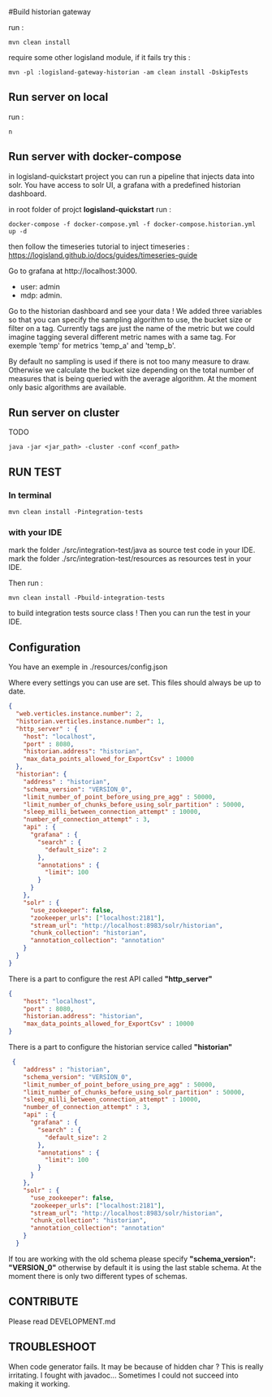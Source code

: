 #Build historian gateway

run :
```shell script
mvn clean install
```

require some other logisland module, if it fails try this :

```shell script
mvn -pl :logisland-gateway-historian -am clean install -DskipTests
```

## Run server on local

run :
```shell script
n
```

## Run server with docker-compose

in logisland-quickstart project you can run a pipeline that injects data into solr.
You have access to solr UI, a grafana with a predefined historian dashboard.

in root folder of projct **logisland-quickstart** run :

```shell script
docker-compose -f docker-compose.yml -f docker-compose.historian.yml up -d
```

then follow the timeseries tutorial to inject timeseries : https://logisland.github.io/docs/guides/timeseries-guide

Go to grafana at http://localhost:3000. 
* user: admin
* mdp: admin.

Go to the historian dashboard and see your data ! We added three variables so that you can specify
the sampling algorithm to use, the bucket size or filter on a tag. Currently tags are just the name of the metric but we could
imagine tagging several different metric names with a same tag. For exemple 'temp' for metrics 'temp_a' and 'temp_b'.

By default no sampling is used if there is not too many measure to draw. Otherwise we calculate the bucket size depending on
the total number of measures that is being queried with the average algorithm. At the moment only basic algorithms are available.

## Run server on cluster

TODO
```shell script
java -jar <jar_path> -cluster -conf <conf_path>
```

## RUN TEST

### In terminal

```shell script
mvn clean install -Pintegration-tests
``` 

### with your IDE

mark the folder ./src/integration-test/java as source test code in your IDE.
mark the folder ./src/integration-test/resources as resources test in your IDE.

Then run :
```shell script
mvn clean install -Pbuild-integration-tests
``` 

to build integration tests source class ! Then you can run the test in your IDE.

## Configuration

You have an exemple in ./resources/config.json

Where every settings you can use are set. This files should always be up to date.

```json
{
  "web.verticles.instance.number": 2,
  "historian.verticles.instance.number": 1,
  "http_server" : {
    "host": "localhost",
    "port" : 8080,
    "historian.address": "historian",
    "max_data_points_allowed_for_ExportCsv" : 10000
  },
  "historian": {
    "address" : "historian",
    "schema_version": "VERSION_0",
    "limit_number_of_point_before_using_pre_agg" : 50000,
    "limit_number_of_chunks_before_using_solr_partition" : 50000,
    "sleep_milli_between_connection_attempt" : 10000,
    "number_of_connection_attempt" : 3,
    "api" : {
      "grafana" : {
        "search" : {
          "default_size": 2
        },
        "annotations" : {
          "limit": 100
        }
      }
    },
    "solr" : {
      "use_zookeeper": false,
      "zookeeper_urls": ["localhost:2181"],
      "stream_url": "http://localhost:8983/solr/historian",
      "chunk_collection": "historian",
      "annotation_collection": "annotation"
    }
  }
}
```

There is a part to configure the rest API called **"http_server"**

```json
{
    "host": "localhost",
    "port" : 8080,
    "historian.address": "historian",
    "max_data_points_allowed_for_ExportCsv" : 10000
}
```

There is a part to configure the historian service called **"historian"**

```json
 {
    "address" : "historian",
    "schema_version": "VERSION_0",
    "limit_number_of_point_before_using_pre_agg" : 50000,
    "limit_number_of_chunks_before_using_solr_partition" : 50000,
    "sleep_milli_between_connection_attempt" : 10000,
    "number_of_connection_attempt" : 3,
    "api" : {
      "grafana" : {
        "search" : {
          "default_size": 2
        },
        "annotations" : {
          "limit": 100
        }
      }
    },
    "solr" : {
      "use_zookeeper": false,
      "zookeeper_urls": ["localhost:2181"],
      "stream_url": "http://localhost:8983/solr/historian",
      "chunk_collection": "historian",
      "annotation_collection": "annotation"
    }
  }
```

If tou are working with the old schema please specify **"schema_version": "VERSION_0"** otherwise
by default it is using the last stable schema. At the moment there is only two different types of schemas.


## CONTRIBUTE

Please read DEVELOPMENT.md

## TROUBLESHOOT

When code generator fails. It may be because of hidden char ? This is really irritating.
I fought with javadoc... Sometimes I could not succeed into making it working.